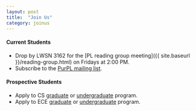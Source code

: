 ```yaml
---
layout: post
title:  "Join Us"
category: joinus
---
```


#### Current Students ####
+ Drop by LWSN 3162 for the [PL reading group meeting]({{ site.baseurl }}/reading-group.html) on Fridays at 2:00 PM.
+ Subscribe to the [PurPL mailing list](https://lists.purdue.edu/mailman/listinfo/purpl).


#### Prospective Students ###
+ Apply to CS
  [graduate](https://www.cs.purdue.edu/graduate/index.html) or
  [undergraduate](https://www.cs.purdue.edu/future-students/index.html) program.
+ Apply to ECE [graduate](https://engineering.purdue.edu/ECE/InfoFor/ProspectiveStudents) or [undergraduate](https://engineering.purdue.edu/ECE/InfoFor/ProspectiveStudents) program.
